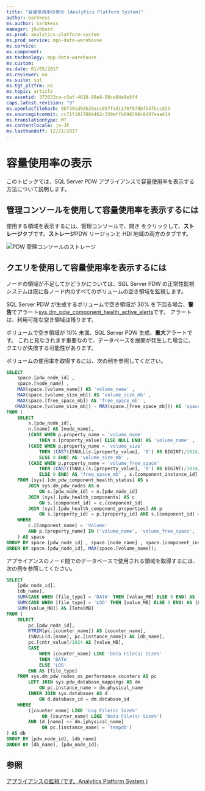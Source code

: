 ```yaml
---
title: "容量使用率の表示 (Analytics Platform System)"
author: barbkess
ms.author: barbkess
manager: jhubbard
ms.prod: analytics-platform-system
ms.prod_service: mpp-data-warehouse
ms.service: 
ms.component: 
ms.technology: mpp-data-warehouse
ms.custom: 
ms.date: 01/05/2017
ms.reviewer: na
ms.suite: sql
ms.tgt_pltfrm: na
ms.topic: article
ms.assetid: 373633ca-c5af-4618-88e8-58ca84e8e5f4
caps.latest.revision: "9"
ms.openlocfilehash: 9bf391d92b29acc057fad1170f878bfb47bccd23
ms.sourcegitcommit: cc71f1027884462c359effb898390c8d97eaa414
ms.translationtype: MT
ms.contentlocale: ja-JP
ms.lasthandoff: 12/21/2017
---
```

# <a name="view-capacity-utilization"></a>容量使用率の表示
このトピックでは、SQL Server PDW アプライアンスで容量使用率を表示する方法について説明します。  
  
## <a name="to-view-capacity-utilization-by-using-admin-console"></a>管理コンソールを使用して容量使用率を表示するには  
使用する領域を表示するには、管理コンソールで、開き をクリックして、**ストレージ**タブです。**ストレージ**PDW リージョンと HDI 地域の両方のタブです。  
  
![PDW 管理コンソールのストレージ](./media/view-capacity-utilization/SQL_Server_PDW_AdminConsol_StorageV2.png "SQL_Server_PDW_AdminConsol_StorageV2")  
  
## <a name="to-view-capacity-utilization-by-using-queries"></a>クエリを使用して容量使用率を表示するには  
ノードの領域が不足してかどうかについては、SQL Server PDW の正常性監視システムは既に各ノード内のすべてのボリュームの空き領域を監視します。  
  
SQL Server PDW が生成するボリュームで空き領域が 30% を下回る場合、**警告**でアラート[sys.dm_pdw_component_health_active_alerts](../relational-databases/system-dynamic-management-views/sys-dm-pdw-component-health-active-alerts-transact-sql.md)です。  アラートは、利用可能な空き領域は残ります。  
  
ボリュームで空き領域が 10% 未満、SQL Server PDW 生成、**重大**アラートです。 これと見なされます重要なので、データベースを展開が発生した場合に、クエリが失敗する可能性があります。  
  
ボリュームの使用率を取得するには、次の例を参照してください。  
  
```sql  
SELECT   
    space.[pdw_node_id] ,  
    space.[node_name] ,  
    MAX(space.[volume_name]) AS 'volume_name' ,  
    MAX(space.[volume_size_mb]) AS 'volume_size_mb' ,  
    MAX(space.[free_space_mb]) AS 'free_space_mb' ,  
   (MAX(space.[volume_size_mb]) - MAX(space.[free_space_mb])) AS 'space_utilized'  
FROM (  
    SELECT   
        s.[pdw_node_id],  
        n.[name] AS [node_name],  
        (CASE WHEN p.property_name = 'volume_name'   
            THEN s.[property_value] ELSE NULL END) AS 'volume_name' ,  
        (CASE WHEN p.property_name = 'volume_size'   
            THEN (CAST(ISNULL(s.[property_value], '0') AS BIGINT)/1024/1024)   
            ELSE 0 END) AS 'volume_size_mb' ,  
        (CASE WHEN p.property_name = 'volume_free_space'   
            THEN (CAST(ISNULL(s.[property_value], '0') AS BIGINT)/1024/1024)   
            ELSE 0 END) AS 'free_space_mb' , s.[component_instance_id]  
    FROM [sys].[dm_pdw_component_health_status] AS s  
        JOIN sys.dm_pdw_nodes AS n   
            ON s.[pdw_node_id] = n.[pdw_node_id]  
        JOIN [sys].[pdw_health_components] AS c   
            ON s.[component_id] = c.[component_id]  
        JOIN [sys].[pdw_health_component_properties] AS p   
            ON s.[property_id] = p.[property_id] AND s.[component_id] = p.[component_id]  
    WHERE  
        c.[Component_name] = 'Volume'  
        AND p.[property_name] IN ('volume_name', 'volume_free_space', 'volume_size')  
    ) AS space  
GROUP BY space.[pdw_node_id] , space.[node_name] , space.[component_instance_id]  
ORDER BY space.[pdw_node_id], MAX(space.[volume_name]);  
```  
  
アプライアンスのノード間でのデータベースで使用される領域を取得するには、次の例を参照してください。  
  
```sql  
SELECT   
    [pdw_node_id],   
    [db_name],   
    SUM(CASE WHEN [file_type] = 'DATA' THEN [value_MB] ELSE 0 END) AS [DataSizeMB],  
    SUM(CASE WHEN [file_type] = 'LOG' THEN [value_MB] ELSE 0 END) AS [LogSizeMB],  
    SUM([value_MB]) AS [TotalMB]  
FROM (  
    SELECT   
        pc.[pdw_node_id],   
        RTRIM(pc.[counter_name]) AS [counter_name],   
        ISNULL(d.[name], pc.[instance_name]) AS [db_name],   
        pc.[cntr_value]/1024 AS [value_MB],  
        CASE   
            WHEN [counter_name] LIKE 'Data File(s) Size%'   
            THEN 'DATA'   
            ELSE 'LOG'   
        END AS [file_type]  
    FROM sys.dm_pdw_nodes_os_performance_counters AS pc  
        LEFT JOIN sys.pdw_database_mappings AS dm   
            ON pc.instance_name = dm.physical_name  
        INNER JOIN sys.databases AS d   
            ON d.database_id = dm.database_id  
    WHERE   
        ([counter_name] LIKE 'Log File(s) Size%'  
             OR [counter_name] LIKE 'Data File(s) Size%')  
        AND (d.[name] <> dm.[physical_name]   
             OR pc.[instance_name] = 'tempdb')  
) AS db  
GROUP BY [pdw_node_id], [db_name]  
ORDER BY [db_name], [pdw_node_id];  
```  
  
## <a name="see-also"></a>参照  
<!-- MISSING LINKS [Common Metadata Query Examples &#40;SQL Server PDW&#41;](../sqlpdw/common-metadata-query-examples-sql-server-pdw.md)  -->
[アプライアンスの監視 &#40;です。Analytics Platform System &#41;](appliance-monitoring.md)  
  
